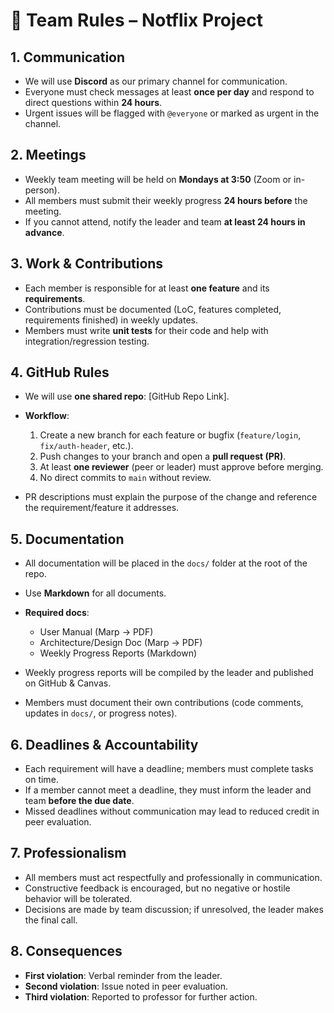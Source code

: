 # 📜 Team Rules – Notflix Project

## 1. Communication

* We will use **Discord** as our primary channel for communication.
* Everyone must check messages at least **once per day** and respond to direct questions within **24 hours**.
* Urgent issues will be flagged with `@everyone` or marked as urgent in the channel.

## 2. Meetings

* Weekly team meeting will be held on **Mondays at 3:50** (Zoom or in-person).
* All members must submit their weekly progress **24 hours before** the meeting.
* If you cannot attend, notify the leader and team **at least 24 hours in advance**.

## 3. Work & Contributions

* Each member is responsible for at least **one feature** and its **requirements**.
* Contributions must be documented (LoC, features completed, requirements finished) in weekly updates.
* Members must write **unit tests** for their code and help with integration/regression testing.

## 4. GitHub Rules

* We will use **one shared repo**: \[GitHub Repo Link].
* **Workflow**:

  1. Create a new branch for each feature or bugfix (`feature/login`, `fix/auth-header`, etc.).
  2. Push changes to your branch and open a **pull request (PR)**.
  3. At least **one reviewer** (peer or leader) must approve before merging.
  4. No direct commits to `main` without review.
* PR descriptions must explain the purpose of the change and reference the requirement/feature it addresses.

## 5. Documentation

* All documentation will be placed in the `docs/` folder at the root of the repo.
* Use **Markdown** for all documents.
* **Required docs**:

  * User Manual (Marp → PDF)
  * Architecture/Design Doc (Marp → PDF)
  * Weekly Progress Reports (Markdown)
* Weekly progress reports will be compiled by the leader and published on GitHub & Canvas.
* Members must document their own contributions (code comments, updates in `docs/`, or progress notes).

## 6. Deadlines & Accountability

* Each requirement will have a deadline; members must complete tasks on time.
* If a member cannot meet a deadline, they must inform the leader and team **before the due date**.
* Missed deadlines without communication may lead to reduced credit in peer evaluation.

## 7. Professionalism

* All members must act respectfully and professionally in communication.
* Constructive feedback is encouraged, but no negative or hostile behavior will be tolerated.
* Decisions are made by team discussion; if unresolved, the leader makes the final call.

## 8. Consequences

* **First violation**: Verbal reminder from the leader.
* **Second violation**: Issue noted in peer evaluation.
* **Third violation**: Reported to professor for further action.
